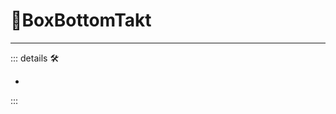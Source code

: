 # 🔻<via>BoxBottomTakt</via>

---

<!-- =================================================== -->
<!-- =================================================== -->
<!-- =================================================== -->
<!-- =================================================== -->
<!-- =================================================== -->
::: details 🛠

-

:::
